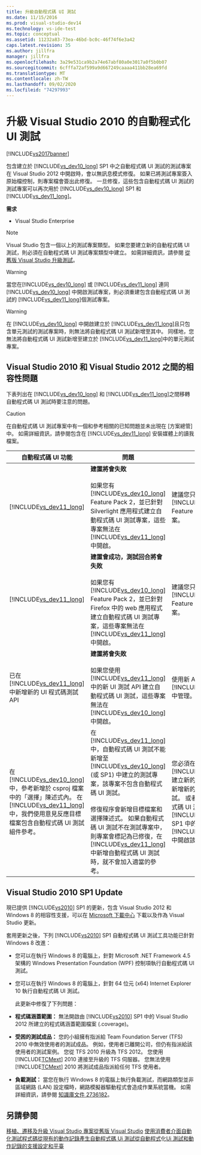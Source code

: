 ```yaml
---
title: 升級自動程式碼 UI 測試
ms.date: 11/15/2016
ms.prod: visual-studio-dev14
ms.technology: vs-ide-test
ms.topic: conceptual
ms.assetid: 11232a83-73ea-46bd-bc0c-46f74f6e3a42
caps.latest.revision: 35
ms.author: jillfra
manager: jillfra
ms.openlocfilehash: 3a29e531ca9b2a74e67abf80a0e3017a0f5b0b07
ms.sourcegitcommit: 6cfffa72af599a9d667249caaaa411bb28ea69fd
ms.translationtype: MT
ms.contentlocale: zh-TW
ms.lasthandoff: 09/02/2020
ms.locfileid: "74297993"
---
```

# <a name="upgrading-coded-ui-tests-from-visual-studio-2010"></a>升級 Visual Studio 2010 的自動程式化 UI 測試
[!INCLUDE[vs2017banner](../includes/vs2017banner.md)]

包含建立於 [!INCLUDE[vs_dev10_long](../includes/vs-dev10-long-md.md)] SP1 中之自動程式碼 UI 測試的測試專案在 Visual Studio 2012 中開啟時，會以無訊息模式修復。 如果已將測試專案簽入原始檔控制，則專案檔會簽出此修復。 一旦修復，這些包含自動程式碼 UI 測試的測試專案可以再次用於 [!INCLUDE[vs_dev10_long](../includes/vs-dev10-long-md.md)] SP1 和 [!INCLUDE[vs_dev11_long](../includes/vs-dev11-long-md.md)]。

 **需求**

- Visual Studio Enterprise

> [!NOTE]
> Visual Studio 包含一個以上的測試專案類型。 如果您要建立新的自動程式碼 UI 測試，則必須在自動程式碼 UI 測試專案類型中建立。 如需詳細資訊，請參閱 [從舊版 Visual Studio 升級測試](https://msdn.microsoft.com/e9c8b7f6-bd72-448e-8edb-d090dcc5cf52)。

> [!WARNING]
> 當您在[!INCLUDE[vs_dev10_long](../includes/vs-dev10-long-md.md)] 或 [!INCLUDE[vs_dev11_long](../includes/vs-dev11-long-md.md)] 連同 [!INCLUDE[vs_dev10_long](../includes/vs-dev10-long-md.md)] 中開啟測試專案，則必須重建包含自動程式碼 UI 測試的 [!INCLUDE[vs_dev11_long](../includes/vs-dev11-long-md.md)]個測試專案。

> [!WARNING]
> 在 [!INCLUDE[vs_dev10_long](../includes/vs-dev10-long-md.md)] 中開啟建立於 [!INCLUDE[vs_dev11_long](../includes/vs-dev11-long-md.md)]且只包含單元測試的測試專案時，則無法將自動程式碼 UI 測試新增至其中。 同樣地，您無法將自動程式碼 UI 測試新增至建立於 [!INCLUDE[vs_dev11_long](../includes/vs-dev11-long-md.md)]中的單元測試專案。

## <a name="compatibility-issues-between-visual-studio-2010-and-visual-studio-2012"></a>Visual Studio 2010 和 Visual Studio 2012 之間的相容性問題
 下表列出在 [!INCLUDE[vs_dev10_long](../includes/vs-dev10-long-md.md)] 和 [!INCLUDE[vs_dev11_long](../includes/vs-dev11-long-md.md)]之間移轉自動程式碼 UI 測試時要注意的問題。

> [!CAUTION]
> 在自動程式碼 UI 測試專案中有一個和參考相關的已知問題並未出現在 [方案總管] 中。 如需詳細資訊，請參閱包含在 [!INCLUDE[vs_dev11_long](../includes/vs-dev11-long-md.md)] 安裝媒體上的讀我檔案。

|自動程式碼 UI 功能|問題|解決方法|
|----------------------------|-----------|--------------|
|[!INCLUDE[vs_dev11_long](../includes/vs-dev11-long-md.md)]|**建置將會失敗**<br /><br /> 如果您有 [!INCLUDE[vs_dev10_long](../includes/vs-dev10-long-md.md)] Feature Pack 2，並已針對 Silverlight 應用程式建立自動程式碼 UI 測試專案，這些專案無法在 [!INCLUDE[vs_dev11_long](../includes/vs-dev11-long-md.md)]中開啟。|建議您只在 [!INCLUDE[vs_dev10_long](../includes/vs-dev10-long-md.md)] Feature Pack 2 管理這些專案。|
|[!INCLUDE[vs_dev11_long](../includes/vs-dev11-long-md.md)]|**建置會成功，測試回合將會失敗**<br /><br /> 如果您有 [!INCLUDE[vs_dev10_long](../includes/vs-dev10-long-md.md)] Feature Pack 2，並已針對 Firefox 中的 web 應用程式建立自動程式碼 UI 測試專案，這些專案無法在 [!INCLUDE[vs_dev11_long](../includes/vs-dev11-long-md.md)]中開啟。|建議您只在 [!INCLUDE[vs_dev10_long](../includes/vs-dev10-long-md.md)] Feature Pack 2 管理這些專案。|
|已在 [!INCLUDE[vs_dev11_long](../includes/vs-dev11-long-md.md)]中新增新的 UI 程式碼測試 API|**建置將會失敗**<br /><br /> 如果您使用 [!INCLUDE[vs_dev11_long](../includes/vs-dev11-long-md.md)]中的新 UI 測試 API 建立自動程式碼 UI 測試，這些專案無法在 [!INCLUDE[vs_dev10_long](../includes/vs-dev10-long-md.md)]中開啟。|使用新 API 的專案只能在 [!INCLUDE[vs_dev11_long](../includes/vs-dev11-long-md.md)] 中管理。|
|在 [!INCLUDE[vs_dev10_long](../includes/vs-dev10-long-md.md)]中，參考新增於 csproj 檔案中的「選擇」陳述式內。 在 [!INCLUDE[vs_dev11_long](../includes/vs-dev11-long-md.md)]中，我們使用意見反應目標檔案包含自動程式碼 UI 測試組件參考。|在 [!INCLUDE[vs_dev11_long](../includes/vs-dev11-long-md.md)]中，自動程式碼 UI 測試不能新增至 [!INCLUDE[vs_dev10_long](../includes/vs-dev10-long-md.md)] (或 SP1) 中建立的測試專案，該專案不包含自動程式碼 UI 測試。<br /><br /> 修復程序會新增目標檔案和選擇陳述式。 如果自動程式碼 UI 測試不在測試專案中，則專案會標記為已修復，在 [!INCLUDE[vs_dev11_long](../includes/vs-dev11-long-md.md)]中新增自動程式碼 UI 測試時，就不會加入適當的參考。|您必須在相同的方案中使用 [!INCLUDE[vs_dev11_long](../includes/vs-dev11-long-md.md)] 建立新的測試專案並在其中新增新的自動程式碼 UI 測試。 或者，您可以將自動程式碼 UI 測試新增至 [!INCLUDE[vs_dev10_long](../includes/vs-dev10-long-md.md)] SP1 中的測試專案並在 [!INCLUDE[vs_dev11_long](../includes/vs-dev11-long-md.md)]中開啟該專案。|

## <a name="visual-studio-2010-sp1-update"></a><a name="UpgradingCodedUIFromVS2010_Update"></a> Visual Studio 2010 SP1 Update
 現已提供 [!INCLUDE[vs2010](../includes/vs2010-md.md)] SP1 的更新，包含 Visual Studio 2012 和 Windows 8 的相容性支援，可以在 [Microsoft 下載中心](https://www.microsoft.com/download/details.aspx?id=34677) 下載以及作為 Visual Studio 更新。

 套用更新之後，下列 [!INCLUDE[vs2010](../includes/vs2010-md.md)] SP1 自動程式碼 UI 測試工具功能已針對 Windows 8 改進：

- 您可以在執行 Windows 8 的電腦上，針對 Microsoft .NET Framework 4.5 架構的 Windows Presentation Foundation (WPF) 控制項執行自動程式碼 UI 測試。

- 您可以在執行 Windows 8 的電腦上，針對 64 位元 (x64) Internet Explorer 10 執行自動程式碼 UI 測試。

  此更新中修復了下列問題：

- **程式碼涵蓋範圍：** 無法開啟由 [!INCLUDE[vs2010](../includes/vs2010-md.md)] SP1 中的 Visual Studio 2012 所建立的程式碼涵蓋範圍檔案 (.coverage)。

- **受困的測試成品：** 您的小組擁有指派給 Team Foundation Server (TFS) 2010 中無效使用者的測試成品。 例如，使用者已離開公司，但仍有指派給該使用者的測試案例。 您從 TFS 2010 升級為 TFS 2012。 您使用 [!INCLUDE[TCMext](../includes/tcmext-md.md)] 2010 連接至升級的 TFS 伺服器。 您無法使用 [!INCLUDE[TCMext](../includes/tcmext-md.md)] 2010 將測試成品指派給任何 TFS 使用者。

- **負載測試：** 當您在執行 Windows 8 的電腦上執行負載測試，而網路類型並非區域網路 (LAN) 設定檔時，網路模擬器驅動程式會造成作業系統當機。 如需詳細資訊，請參閱 [知識庫文件 2736182](https://support.microsoft.com/help/2736182/a-gdr-update-for-visual-studio-2010-sp1-is-available-to-add-compatibil)。

## <a name="see-also"></a>另請參閱
 [移植、遷移及升級 Visual Studio 專案](../porting/porting-migrating-and-upgrading-visual-studio-projects.md)[從舊版 Visual Studio](https://msdn.microsoft.com/e9c8b7f6-bd72-448e-8edb-d090dcc5cf52) [使用消費者介面自動化測試程式碼](../test/use-ui-automation-to-test-your-code.md)[從現有的動作記錄產生自動程式碼 Ui 測試從自動程式](https://msdn.microsoft.com/library/56736963-9027-493b-b5c4-2d4e86d1d497)化[Ui 測試和動作記錄的支援設定和平臺](../test/supported-configurations-and-platforms-for-coded-ui-tests-and-action-recordings.md)
